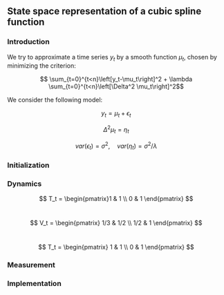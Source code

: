 ## State space representation of a cubic spline function

### Introduction

We try to approximate a time series $y_t$ by a smooth function $\mu_t$, chosen by minimizing the criterion:

$$ \sum_{t=0}^{t<n}\left[y_t-\mu_t\right]^2 + \lambda \sum_{t=0}^{t<n}\left[\Delta^2 \mu_t\right]^2$$

We consider the following model:

$$ y_t = \mu_t + \epsilon_t $$

$$ \Delta^2 \mu_t = \eta_t $$

$$ var(\epsilon_t)= \sigma^2, \quad var(\eta_t)= \sigma^2/\lambda $$


### Initialization


### Dynamics

$$ T_t = \begin{pmatrix}1 & 1 \\ 0 & 1 \end{pmatrix} $$
<br>

$$ V_t = \begin{pmatrix} 1/3 & 1/2 \\ 1/2 & 1 \end{pmatrix} $$
<br>

$$ T_t = \begin{pmatrix} 1 & 1 \\ 0 & 1 \end{pmatrix} $$

### Measurement


### Implementation